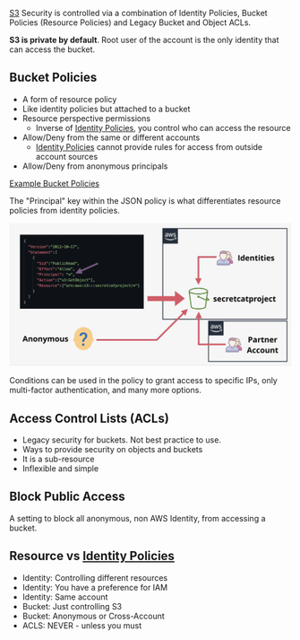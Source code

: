 [S3](S3.md) Security is controlled via a combination of Identity Policies, Bucket Policies (Resource Policies) and Legacy Bucket and Object ACLs.

**S3 is private by default**. Root user of the account is the only identity that can access the bucket.
## Bucket Policies
- A form of resource policy
- Like identity policies but attached to a bucket
- Resource perspective permissions
	- Inverse of [Identity Policies](../../Security/Accounts/Identity%20Policies.md), you control who can access the resource
- Allow/Deny from the same or different accounts
	- [Identity Policies](../../Security/Accounts/Identity%20Policies.md) cannot provide rules for access from outside account sources
- Allow/Deny from anonymous principals

[Example Bucket Policies](https://docs.aws.amazon.com/AmazonS3/latest/dev/example-bucket-policies.html)

The "Principal" key within the JSON policy is what differentiates resource policies from identity policies.

![Pasted image 20250209214313.png](_atts/Pasted%20image%2020250209214313.png)

Conditions can be used in the policy to grant access to specific IPs, only multi-factor authentication, and many more options.

## Access Control Lists (ACLs)
- Legacy security for buckets. Not best practice to use.
- Ways to provide security on objects and buckets
- It is a sub-resource
- Inflexible and simple

## Block Public Access
A setting to block all anonymous, non AWS Identity, from accessing a bucket.

## Resource vs [Identity Policies](../../Security/Accounts/Identity%20Policies.md)

- Identity: Controlling different resources
- Identity: You have a preference for IAM
- Identity: Same account
- Bucket: Just controlling S3
- Bucket: Anonymous or Cross-Account
- ACLS: NEVER - unless you must